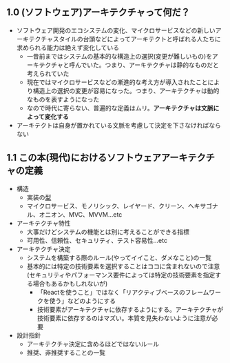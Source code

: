 ## 1.0 (ソフトウェア)アーキテクチャって何だ？
- ソフトウェア開発のエコシステムの変化、マイクロサービスなどの新しいアーキテクチャスタイルの台頭などによってアーキテクトと呼ばれる人たちに求められる能力は絶えず変化している
  - 一昔前まではシステムの基本的な構造上の選択(変更が難しいもの)をアーキテクチャと呼んでいた。つまり、アーキテクチャは静的なものだと考えられていた
  - 現在ではマイクロサービスなどの漸進的な考え方が導入されたことにより構造上の選択の変更が容易になった。つまり、アーキテクチャは動的なものを表すようになった
  - なので時代に寄らない、普遍的な定義はムリ。**アーキテクチャは文脈によって変化する**
- アーキテクトは自身が置かれている文脈を考慮して決定を下さなければならない

## 1.1 この本(現代)におけるソフトウェアアーキテクチャの定義
- 構造
  - 実装の[型](https://ja.wikipedia.org/wiki/%E5%9E%8B)
  - マイクロサービス、モノリシック、レイヤード、クリーン、ヘキサゴナル、オニオン、MVC、MVVM...etc
- アーキテクチャ特性
  - 大事だけどシステムの機能とは別に考えることができる指標
  - 可用性、信頼性、セキュリティ、テスト容易性...etc
- アーキテクチャ決定
  - システムを構築する際のルール(やってイイこと、ダメなこと)の一覧
  - 基本的には特定の技術要素を選択することはココに含まれないので注意 (セキュリティやパフォーマンス要件によっては特定の技術要素を指定する場合もあるかもしれないが)
    - 「Reactを使うこと」ではなく「リアクティブベースのフレームワークを使う」などのようにする
    - 技術要素がアーキテクチャに依存するようにする。アーキテクチャが技術要素に依存するのはマズい。本質を見失わないように注意が必要
- 設計指針
  - アーキテクチャ決定に含めるほどではないルール
  - 推奨、非推奨することの一覧

